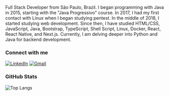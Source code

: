 Full Stack Developer from São Paulo, Brazil. I began programming with Java in 2015, starting with the "Java Progressivo" course. In 2017, I had my first contact with Linux when I began studying pentest. In the middle of 2018, I started studying web development. Since then, I have studied HTML/CSS, JavaScript, Java, Bootstrap, TypeScript, Shell Script, Linux, Docker, React, React Native, and Next.js. Currently, I am delving deeper into Python and Java for backend development.

<h3 align="left">Connect with me</h3>

[![LinkedIn](https://img.shields.io/badge/LinkedIn-0077B5?style=for-the-badge&logo=linkedin&logoColor=white)](https://www.linkedin.com/in/victor-ferreira-diniz-8045691a4/)
[![Gmail](https://img.shields.io/badge/Gmail-333333?style=for-the-badge&logo=gmail&logoColor=red)](mailto:victorfd80@gmail.com)

<h3 align="left">GitHub Stats</h3>

![Top Langs](https://github-readme-stats-git-masterrstaa-rickstaa.vercel.app/api/top-langs/?username=VictorFDiniz&layout=compact&bg_color=000&border_color=30A3DC&title_color=E94D5F&text_color=FFF)
